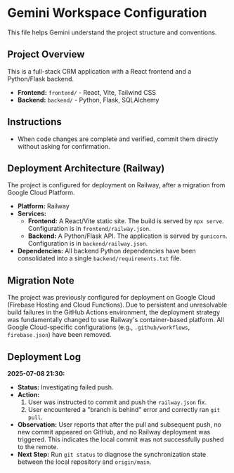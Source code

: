 # Gemini Workspace Configuration

This file helps Gemini understand the project structure and conventions.

## Project Overview

This is a full-stack CRM application with a React frontend and a Python/Flask backend.

-   **Frontend:** `frontend/` - React, Vite, Tailwind CSS
-   **Backend:** `backend/` - Python, Flask, SQLAlchemy

## Instructions

- When code changes are complete and verified, commit them directly without asking for confirmation.

## Deployment Architecture (Railway)

The project is configured for deployment on Railway, after a migration from Google Cloud Platform.

-   **Platform:** Railway
-   **Services:**
    -   **Frontend:** A React/Vite static site. The build is served by `npx serve`. Configuration is in `frontend/railway.json`.
    -   **Backend:** A Python/Flask API. The application is served by `gunicorn`. Configuration is in `backend/railway.json`.
-   **Dependencies:** All backend Python dependencies have been consolidated into a single `backend/requirements.txt` file.

## Migration Note

The project was previously configured for deployment on Google Cloud (Firebase Hosting and Cloud Functions). Due to persistent and unresolvable build failures in the GitHub Actions environment, the deployment strategy was fundamentally changed to use Railway's container-based platform. All Google Cloud-specific configurations (e.g., `.github/workflows`, `firebase.json`) have been removed.

## Deployment Log

**2025-07-08 21:30:**
- **Status:** Investigating failed push.
- **Action:**
    1. User was instructed to commit and push the `railway.json` fix.
    2. User encountered a "branch is behind" error and correctly ran `git pull`.
- **Observation:** User reports that after the pull and subsequent push, no new commit appeared on GitHub, and no Railway deployment was triggered. This indicates the local commit was not successfully pushed to the remote.
- **Next Step:** Run `git status` to diagnose the synchronization state between the local repository and `origin/main`.